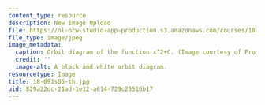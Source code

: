 ```yaml
---
content_type: resource
description: New image Upload
file: https://ol-ocw-studio-app-production.s3.amazonaws.com/courses/18-091-mathematical-exposition-spring-2005/829a22dc21ad1e12a614729c25516b17_18-091s05-th.jpg
file_type: image/jpeg
image_metadata:
  caption: Orbit diagram of the function x^2+C. (Image courtesy of Prof. Stephen Lovett.)
  credit: ''
  image-alt: A black and white orbit diagram.
resourcetype: Image
title: 18-091s05-th.jpg
uid: 829a22dc-21ad-1e12-a614-729c25516b17
---
```

